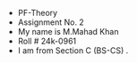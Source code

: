 - PF-Theory
- Assignment No. 2
- My name is M.Mahad Khan
- Roll # 24k-0961
- I am from Section C (BS-CS) .
